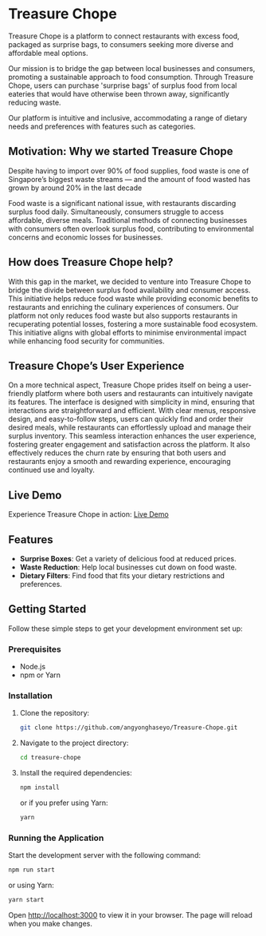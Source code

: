 # Treasure Chope
Treasure Chope is a platform to connect restaurants with excess food, packaged as surprise bags, to consumers seeking more diverse and affordable meal options. 

Our mission is to bridge the gap between local businesses and consumers, promoting a sustainable approach to food consumption. Through Treasure Chope, users can purchase 'surprise bags' of surplus food from local eateries that would have otherwise been thrown away, significantly reducing waste.

Our platform is intuitive and inclusive, accommodating a range of dietary needs and preferences with features such as categories.

## Motivation: Why we started Treasure Chope 
Despite having to import over 90% of food supplies, food waste is one of Singapore’s biggest waste streams — and the amount of food wasted has grown by around 20% in the last decade

Food waste is a significant national issue, with restaurants discarding surplus food daily. Simultaneously, consumers struggle to access affordable, diverse meals. Traditional methods of connecting businesses with consumers often overlook surplus food, contributing to environmental concerns and economic losses for businesses.

## How does Treasure Chope help?
With this gap in the market, we decided to venture into Treasure Chope to bridge the divide between surplus food availability and consumer access. 
This initiative helps reduce food waste while providing economic benefits to restaurants and enriching the culinary experiences of consumers.
Our platform not only reduces food waste but also supports restaurants in recuperating potential losses, fostering a more sustainable food ecosystem. This initiative aligns with global efforts to minimise environmental impact while enhancing food security for communities.

## Treasure Chope’s User Experience
On a more technical aspect, Treasure Chope prides itself on being a user-friendly platform where both users and restaurants can intuitively navigate its features. The interface is designed with simplicity in mind, ensuring that interactions are straightforward and efficient. With clear menus, responsive design, and easy-to-follow steps, users can quickly find and order their desired meals, while restaurants can effortlessly upload and manage their surplus inventory. 
This seamless interaction enhances the user experience, fostering greater engagement and satisfaction across the platform. It also effectively reduces the churn rate by ensuring that both users and restaurants enjoy a smooth and rewarding experience, encouraging continued use and loyalty.


## Live Demo

Experience Treasure Chope in action: [Live Demo](https://treasure-chope.firebaseapp.com)

## Features

- **Surprise Boxes**: Get a variety of delicious food at reduced prices.
- **Waste Reduction**: Help local businesses cut down on food waste.
- **Dietary Filters**: Find food that fits your dietary restrictions and preferences.

## Getting Started

Follow these simple steps to get your development environment set up:

### Prerequisites

- Node.js
- npm or Yarn

### Installation

1. Clone the repository:
   ```sh
   git clone https://github.com/angyonghaseyo/Treasure-Chope.git
   ```
2. Navigate to the project directory:
   ```sh
   cd treasure-chope
   ```
3. Install the required dependencies:
   ```sh
   npm install
   ```
   or if you prefer using Yarn:
   ```sh
   yarn
   ```

### Running the Application

Start the development server with the following command:

```sh
npm run start
```

or using Yarn:

```sh
yarn start
```

Open [http://localhost:3000](http://localhost:3000) to view it in your browser. The page will reload when you make changes.




